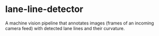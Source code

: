 # lane-line-detector
A machine vision pipeline that annotates images (frames of an incoming camera feed) with detected lane lines and their curvature.
